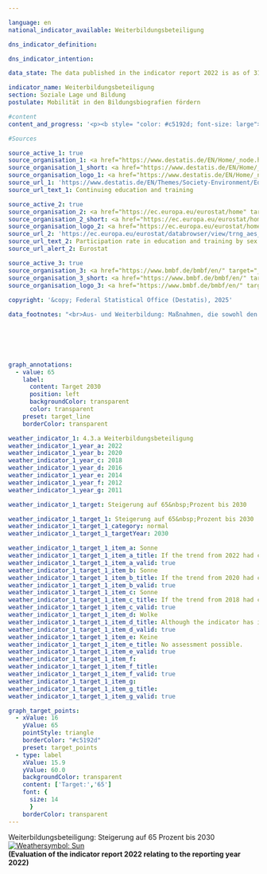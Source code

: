 ```yaml
---

language: en        
national_indicator_available: Weiterbildungsbeteiligung        

dns_indicator_definition:         

dns_indicator_intention:         

data_state: The data published in the indicator report 2022 is as of 31 October 2022. The data shown on this platform is updated regularly, so that more current data may be available online than published in the <a href="https://dns-indikatoren.de/assets/Publikationen/Indikatorenberichte/2022.pdf">indicator report 2022</a>.        

indicator_name: Weiterbildungsbeteiligung        
section: Soziale Lage und Bildung        
postulate: Mobilität in den Bildungsbiografien fördern        

#content         
content_and_progress: '<p><b style= "color: #c5192d; font-size: large">4.3.a Weiterbildungsbeteiligung</b><br><br></p>'                

#Sources        

source_active_1: true
source_organisation_1: <a href="https://www.destatis.de/EN/Home/_node.html" target="_blank">Federal Statistical Office</a>
source_organisation_1_short: <a href="https://www.destatis.de/EN/Home/_node.html" target="_blank">Federal Statistical Office</a>
source_organisation_logo_1: <a href="https://www.destatis.de/EN/Home/_node.html" target="_blank"><img src="https://dnsTestEnvironment.github.io/site/public/OrgImgEn/destatis.png" alt="Federal Statistical Office" title=" Click here to visit the homepage of the organizationFederal Statistical Office" style="height:60px; width:148px; border:transparent"/></a>
source_url_1: 'https://www.destatis.de/EN/Themes/Society-Environment/Education-Research-Culture/Continuing-Education/_node.html'
source_url_text_1: Continuing education and training

source_active_2: true
source_organisation_2: <a href="https://ec.europa.eu/eurostat/home" target="_blank" onclick="return confirm_alert('Eurostat', 'En')">Eurostat</a>
source_organisation_2_short: <a href="https://ec.europa.eu/eurostat/home" target="_blank" onclick="return confirm_alert('Eurostat', 'En')">Eurostat</a>
source_organisation_logo_2: <a href="https://ec.europa.eu/eurostat/home" target="_blank" onclick="return confirm_alert('Eurostat', 'En')"><img src="https://dnsTestEnvironment.github.io/site/public/OrgImgEn/eurostat.png" alt="Eurostat" title=" Click here to visit the homepage of the organizationEurostat" style="height:60px; width:148px; border:transparent"/></a>
source_url_2: 'https://ec.europa.eu/eurostat/databrowser/view/trng_aes_100/default/table?category=educ.educ_part.trng.trng_aes_12m.trng_aes_12m0'
source_url_text_2: Participation rate in education and training by sex - <abbr title="European Statistical Office" tabindex="0">Eurostat</abbr> table [trng_aes_100]
source_url_alert_2: Eurostat

source_active_3: true
source_organisation_3: <a href="https://www.bmbf.de/bmbf/en/" target="_blank" onclick="return confirm_alert('the Federal Ministry of Education and Research', 'En')">Federal Ministry of Education and Research</a>
source_organisation_3_short: <a href="https://www.bmbf.de/bmbf/en/" target="_blank" onclick="return confirm_alert('the Federal Ministry of Education and Research', 'En')">Federal Ministry of Education and Research</a>
source_organisation_logo_3: <a href="https://www.bmbf.de/bmbf/en/" target="_blank" onclick="return confirm_alert('the Federal Ministry of Education and Research', 'En')"><img src="https://dnsTestEnvironment.github.io/site/public/OrgImgEn/bmbf.png" alt="Federal Ministry of Education and Research" title=" Click here to visit the homepage of the organizationFederal Ministry of Education and Research" style="height:60px; width:148px; border:transparent"/></a>
        
copyright: '&copy; Federal Statistical Office (Destatis), 2025'        

data_footnotes: "<br>Aus- und Weiterbildung: Maßnahmen, die sowohl den Besuch von allgemeinbildenden und beruflichen Schulen sowie von Hochschulen als auch die Teilnahme an Lehrveranstaltungen der allgemeinen oder beruflichen Weiterbildung in Form von Kursen, Seminaren, Tagungen oder Privatunterricht umfassen.<br>• Die Daten 2007, 2011, 2016&nbsp;und 2022&nbsp;basieren auf den Ergebnissen des AES.<br>• AES: Adult Education Survey (Europäische Erhebung über Lernaktivitäten im Erwachsenenalter).<br>• Die Daten 2010, 2012, 2014, 2018&nbsp;und 2020&nbsp;basieren auf einer Sonderauswertung und sind nicht öffentlich zugänglich."        

        

        


graph_annotations:
  - value: 65
    label:
      content: Target 2030
      position: left
      backgroundColor: transparent
      color: transparent
    preset: target_line
    borderColor: transparent                        

weather_indicator_1: 4.3.a Weiterbildungsbeteiligung
weather_indicator_1_year_a: 2022
weather_indicator_1_year_b: 2020
weather_indicator_1_year_c: 2018
weather_indicator_1_year_d: 2016
weather_indicator_1_year_e: 2014
weather_indicator_1_year_f: 2012
weather_indicator_1_year_g: 2011

weather_indicator_1_target: Steigerung auf 65&nbsp;Prozent bis 2030

weather_indicator_1_target_1: Steigerung auf 65&nbsp;Prozent bis 2030
weather_indicator_1_target_1_category: normal
weather_indicator_1_target_1_targetYear: 2030

weather_indicator_1_target_1_item_a: Sonne
weather_indicator_1_target_1_item_a_title: If the trend from 2022 had continued, the target value would have been reached or missed by less than 5% of the difference between the target value and the value at that time.
weather_indicator_1_target_1_item_a_valid: true
weather_indicator_1_target_1_item_b: Sonne
weather_indicator_1_target_1_item_b_title: If the trend from 2020 had continued, the target value would have been reached or missed by less than 5% of the difference between the target value and the value at that time.
weather_indicator_1_target_1_item_b_valid: true
weather_indicator_1_target_1_item_c: Sonne
weather_indicator_1_target_1_item_c_title: If the trend from 2018 had continued, the target value would have been reached or missed by less than 5% of the difference between the target value and the value at that time.
weather_indicator_1_target_1_item_c_valid: true
weather_indicator_1_target_1_item_d: Wolke
weather_indicator_1_target_1_item_d_title: Although the indicator has in 2016 been moving in the desired direction toward the target, if the trend had to continued, the target would have been missed in the target year by more than 20% of the difference between the target value and the value at that time.
weather_indicator_1_target_1_item_d_valid: true
weather_indicator_1_target_1_item_e: Keine
weather_indicator_1_target_1_item_e_title: No assessment possible.
weather_indicator_1_target_1_item_e_valid: true
weather_indicator_1_target_1_item_f: 
weather_indicator_1_target_1_item_f_title: 
weather_indicator_1_target_1_item_f_valid: true
weather_indicator_1_target_1_item_g: 
weather_indicator_1_target_1_item_g_title: 
weather_indicator_1_target_1_item_g_valid: true        

graph_target_points:
  - xValue: 16
    yValue: 65
    pointStyle: triangle
    borderColor: "#c5192d"
    preset: target_points
  - type: label
    xValue: 15.9
    yValue: 60.0
    backgroundColor: transparent
    content: ['Target:','65']
    font: {
      size: 14
      }
    borderColor: transparent        
---
```



<div>
  <div class="my-header">
    <label class="default">Weiterbildungsbeteiligung: Steigerung auf 65&nbsp;Prozent bis 2030
      <a href="https://dnsUpgradeEnvironment.github.io/site/en/status"><img src="https://sdg-indikatoren.de/public/Wettersymbole/Sonne.png" title="If the trend from 2022 had continued, the target value would have been reached or missed by less than 5% of the difference between the target value and the value at that time." alt="Weathersymbol: Sun"/>
      </a>
    </label>
  </div>
</div>
<div class="my-header-note">
  <label class="default"><b>(Evaluation of the indicator report 2022 relating to the reporting year 2022)
  </b></label>
</div>